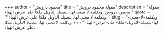 +++
author = "محمود درويش"
title = "مقولة محمود درويش"
description = "مقولة محمود درويش: وبكلمة لا معنى لها، ينصبك التأويل ملكا على عرش الهباء."
quote = '''وبكلمة لا معنى لها، ينصبك التأويل ملكا على عرش الهباء.''' 
slug = "وبكلمة-لا-معنى-لها-ينصبك-التأويل-ملكا-على-عرش-الهباء"
+++
وبكلمة لا معنى لها، ينصبك التأويل ملكا على عرش الهباء.
